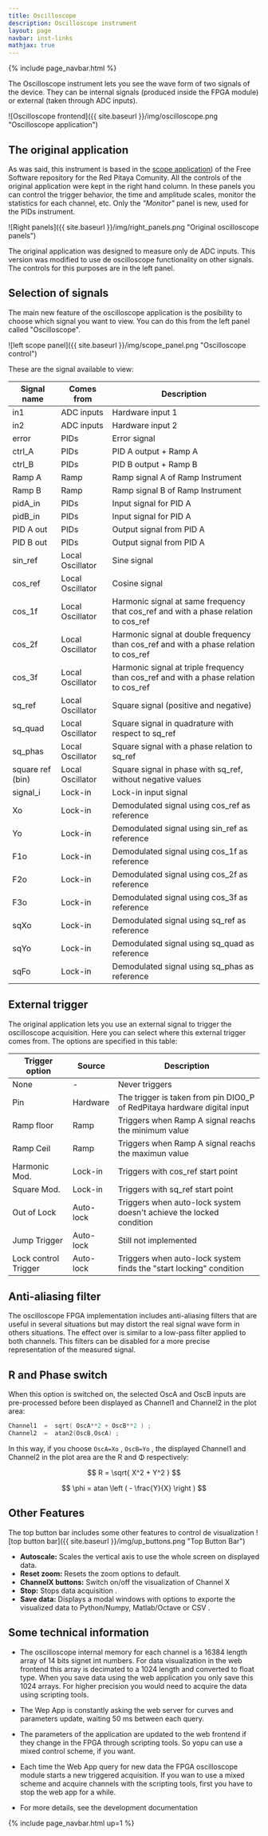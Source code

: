```yaml
---
title: Oscilloscope
description: Oscilloscope instrument
layout: page
navbar: inst-links
mathjax: true
---
```


{% include page_navbar.html %}

The Oscilloscope instrument lets you see the wave form of two signals
of the device. They can be internal signals (produced inside the FPGA module)
or external (taken through ADC inputs).

![Oscilloscope frontend]({{ site.baseurl }}/img/oscilloscope.png "Oscilloscope application")


## The original application

As was said, this instrument is based in the
[scope application](https://github.com/RedPitaya/RedPitaya/tree/release-v0.95/apps-free/scope))
of the Free Software repository for the Red Pitaya Comunity.
All the controls of the original application were kept in the right hand column.
In these panels you can control the trigger behavior, the time and amplitude scales,
monitor the statistics for each channel, etc. Only the *"Monitor"* panel is new, used
for the PIDs instrument.

![Right panels]({{ site.baseurl }}/img/right_panels.png "Original oscilloscope panels")


The original application was designed to measure only de ADC inputs. This version was modified
to use de oscilloscope functionality on other signals. The controls for this purposes are in the
left panel.

## Selection of signals

The main new feature of the oscilloscope application is the posibility to choose which signal you
want to view. You can do this from the left panel called "Oscilloscope".

![left scope panel]({{ site.baseurl }}/img/scope_panel.png "Oscilloscope control")

These are the signal available to view:

| Signal name      | Comes from       | Description                                                                           |
|------------------|------------------|---------------------------------------------------------------------------------------|
| in1              | ADC inputs       | Hardware input 1                                                                      |
| in2              | ADC inputs       | Hardware input 2                                                                      |
| error            | PIDs             | Error signal                                                                          |
| ctrl_A           | PIDs             | PID A output + Ramp A                                                                 |
| ctrl_B           | PIDs             | PID B output + Ramp B                                                                 |
| Ramp A           | Ramp             | Ramp signal A of Ramp Instrument                                                      |
| Ramp B           | Ramp             | Ramp signal B of Ramp Instrument                                                      |
| pidA_in          | PIDs             | Input signal for PID A                                                                |
| pidB_in          | PIDs             | Input signal for PID A                                                                |
| PID A out        | PIDs             | Output signal from PID A                                                              |
| PID B out        | PIDs             | Output signal from PID A                                                              |
| sin_ref          | Local Oscillator | Sine signal                                                                           |
| cos_ref          | Local Oscillator | Cosine signal                                                                         |
| cos_1f           | Local Oscillator | Harmonic signal at same frequency that cos_ref and with a phase relation to cos_ref   |
| cos_2f           | Local Oscillator | Harmonic signal at double frequency than cos_ref and with a phase relation to cos_ref |
| cos_3f           | Local Oscillator | Harmonic signal at triple frequency than cos_ref and with a phase relation to cos_ref |
| sq_ref           | Local Oscillator | Square signal (positive and negative)                                                 |
| sq_quad          | Local Oscillator | Square signal in quadrature with respect to sq_ref                                    |
| sq_phas          | Local Oscillator | Square signal with a phase relation to sq_ref                                         |
| square ref (bin) | Local Oscillator | Square signal in phase with sq_ref, without negative values                           |
| signal_i         | Lock-in          | Lock-in input signal                                                                  |
| Xo               | Lock-in          | Demodulated signal using cos_ref as reference                                         |
| Yo               | Lock-in          | Demodulated signal using sin_ref as reference                                         |
| F1o              | Lock-in          | Demodulated signal using cos_1f as reference                                          |
| F2o              | Lock-in          | Demodulated signal using cos_2f as reference                                          |
| F3o              | Lock-in          | Demodulated signal using cos_3f as reference                                          |
| sqXo             | Lock-in          | Demodulated signal using sq_ref as reference                                          |
| sqYo             | Lock-in          | Demodulated signal using sq_quad as reference                                         |
| sqFo             | Lock-in          | Demodulated signal using sq_phas as reference                                         |


## External trigger

The original application lets you use an external signal to trigger the oscilloscope
acquisition. Here you can select where this external trigger comes from. The options
are specified in this table:

| Trigger option       | Source    | Description                                                              |
|----------------------|-----------|--------------------------------------------------------------------------|
| None                 | -         | Never triggers                                                           |
| Pin                  | Hardware  | The trigger is taken from pin DIO0_P of RedPitaya hardware digital input |
| Ramp floor           | Ramp      | Triggers when Ramp A signal reachs the minimum value                     |
| Ramp Ceil            | Ramp      | Triggers when Ramp A signal reachs the maximun value                     |
| Harmonic Mod.        | Lock-in   | Triggers with cos_ref start point                                        |
| Square Mod.          | Lock-in   | Triggers with sq_ref start point                                         |
| Out of Lock          | Auto-lock | Triggers when auto-lock system doesn't achieve the locked condition      |
| Jump Trigger         | Auto-lock | Still not implemented                                                    |
| Lock control Trigger | Auto-lock | Triggers when auto-lock system finds the "start locking" condition       |


## Anti-aliasing filter

The oscilloscope FPGA implementation includes anti-aliasing filters that are useful in several
situations but may distort the real signal wave form in others situations. The effect over is similar to a low-pass filter applied to both channels. This filters can be disabled for a more precise
representation of the measured signal.


## R and Phase switch

When this option is switched on, the selected OscA and OscB inputs are pre-processed before
been displayed as Channel1 and Channel2 in the plot area:

```C
Channel1  =  sqrt( OscA**2 + OscB**2 ) ;
Channel2  =  atan2(OscB,OscA) ;
```

In this way, if you choose `OscA=Xo` , `OscB=Yo` , the displayed Channel1 and Channel2 in
the plot area are the R and Φ respectively:

$$ R = \sqrt{ X^2 + Y^2 } $$

$$ \phi = atan \left ( - \frac{Y}{X} \right ) $$

## Other Features

The top button bar includes some other features to control de visualization
![top button bar]({{ site.baseurl }}/img/up_buttons.png "Top Button Bar")

 - **Autoscale:** Scales the vertical axis to use the whole screen on displayed data.
 - **Reset zoom:** Resets the zoom options to default.
 - **ChannelX buttons:** Switch on/off the visualization of Channel X
 - **Stop:** Stops data acquisition .
 - **Save data:** Displays a modal windows with options to exporte the visualized data to Python/Numpy, Matlab/Octave or CSV .


## Some technical information

  - The oscilloscope internal memory for each channel is a 16384 length array of 14 bits signet int numbers. For data visualization in
the web frontend this array is decimated to a 1024 length and converted to float type. When you save data using the web application
you only save this 1024 arrays. For higher precision you would need to acquire the data using scripting tools.

- The Wep App is constantly asking the web server for curves and parameters update, waiting 50 ms between each query.

- The parameters of the application are updated to the web frontend if they change in the FPGA through scripting tools. So yopu can use a mixed control scheme, if you want.

- Each time the Web App query for new data the FPGA oscilloscope module
starts a new triggered acquisition. If you wan to use a mixed scheme and acquire
channels with the scripting tools, first you have to stop the web app for a while.

- For more details, see the development documentation




{% include page_navbar.html up=1 %}
